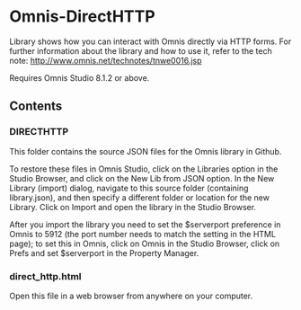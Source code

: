 # Omnis-DirectHTTP
Library shows how you can interact with Omnis directly via HTTP forms. For further information about the library and how to use it, refer to the tech note: http://www.omnis.net/technotes/tnwe0016.jsp

Requires Omnis Studio 8.1.2 or above.

## Contents
### DIRECTHTTP
This folder contains the source JSON files for the Omnis library in Github. 

To restore these files in Omnis Studio, click on the Libraries option in the Studio Browser, and click on the New Lib from JSON option. In the New Library (import) dialog, navigate to this source folder (containing library.json), and then specify a different folder or location for the new Library. Click on Import and open the library in the Studio Browser. 

After you import the library you need to set the $serverport preference in Omnis to 5912 (the port number needs to match the setting in the HTML page); to set this in Omnis, click on Omnis in the Studio Browser, click on Prefs and set $serverport in the Property Manager.

### direct_http.html
Open this file in a web browser from anywhere on your computer.
